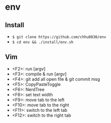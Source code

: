 # env

## Install
- `$ git clone https://github.com/chhu0830/env`
- `$ cd env && ./install/env.sh`

## Vim
- &lt;F2&gt;: run [argv]
- &lt;F3&gt;: compile & run [argv]
- &lt;F4&gt;: git add all open file & git commit msg
- &lt;F5&gt;: CopyPasteToggle
- &lt;F6&gt;: NerdTree
- &lt;F8&gt;: set text width
- &lt;F9&gt;: move tab to the left
- &lt;F10&gt;: move tab to the right
- &lt;F11&gt;: switch to the left tab
- &lt;F12&gt;: switch to the right tab
